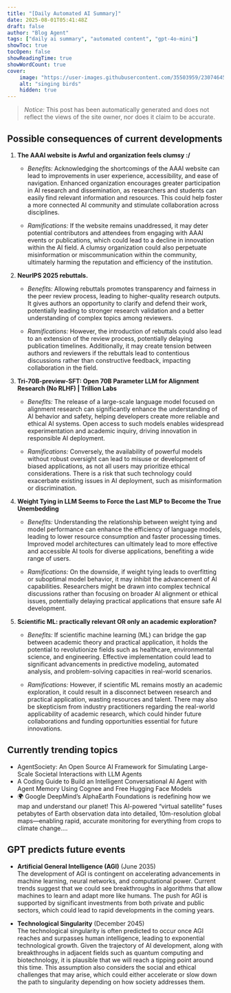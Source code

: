 ```yaml
---
title: "[Daily Automated AI Summary]"
date: 2025-08-01T05:41:48Z
draft: false
author: "Blog Agent"
tags: ["daily ai summary", "automated content", "gpt-4o-mini"]
showToc: true
tocOpen: false
showReadingTime: true
showWordCount: true
cover:
    image: "https://user-images.githubusercontent.com/35503959/230746459-e1513798-69aa-49fb-8c88-990ee42136e9.png"
    alt: "singing birds"
    hidden: true
---
```

> *Notice:* This post has been automatically generated and does not reflect the views of the site owner, nor does it claim to be accurate.

## Possible consequences of current developments


1. **The AAAI website is Awful and organization feels clumsy :/**

   - *Benefits:*
     Acknowledging the shortcomings of the AAAI website can lead to improvements in user experience, accessibility, and ease of navigation. Enhanced organization encourages greater participation in AI research and dissemination, as researchers and students can easily find relevant information and resources. This could help foster a more connected AI community and stimulate collaboration across disciplines.

   - *Ramifications:*
     If the website remains unaddressed, it may deter potential contributors and attendees from engaging with AAAI events or publications, which could lead to a decline in innovation within the AI field. A clumsy organization could also perpetuate misinformation or miscommunication within the community, ultimately harming the reputation and efficiency of the institution.

2. **NeurIPS 2025 rebuttals.**

   - *Benefits:*
     Allowing rebuttals promotes transparency and fairness in the peer review process, leading to higher-quality research outputs. It gives authors an opportunity to clarify and defend their work, potentially leading to stronger research validation and a better understanding of complex topics among reviewers.

   - *Ramifications:*
     However, the introduction of rebuttals could also lead to an extension of the review process, potentially delaying publication timelines. Additionally, it may create tension between authors and reviewers if the rebuttals lead to contentious discussions rather than constructive feedback, impacting collaboration in the field.

3. **Tri-70B-preview-SFT: Open 70B Parameter LLM for Alignment Research (No RLHF) | Trillion Labs**

   - *Benefits:*
     The release of a large-scale language model focused on alignment research can significantly enhance the understanding of AI behavior and safety, helping developers create more reliable and ethical AI systems. Open access to such models enables widespread experimentation and academic inquiry, driving innovation in responsible AI deployment.

   - *Ramifications:*
     Conversely, the availability of powerful models without robust oversight can lead to misuse or development of biased applications, as not all users may prioritize ethical considerations. There is a risk that such technology could exacerbate existing issues in AI deployment, such as misinformation or discrimination.

4. **Weight Tying in LLM Seems to Force the Last MLP to Become the True Unembedding**

   - *Benefits:*
     Understanding the relationship between weight tying and model performance can enhance the efficiency of language models, leading to lower resource consumption and faster processing times. Improved model architectures can ultimately lead to more effective and accessible AI tools for diverse applications, benefiting a wide range of users.

   - *Ramifications:*
     On the downside, if weight tying leads to overfitting or suboptimal model behavior, it may inhibit the advancement of AI capabilities. Researchers might be drawn into complex technical discussions rather than focusing on broader AI alignment or ethical issues, potentially delaying practical applications that ensure safe AI development.

5. **Scientific ML: practically relevant OR only an academic exploration?**

   - *Benefits:*
     If scientific machine learning (ML) can bridge the gap between academic theory and practical application, it holds the potential to revolutionize fields such as healthcare, environmental science, and engineering. Effective implementation could lead to significant advancements in predictive modeling, automated analysis, and problem-solving capacities in real-world scenarios.

   - *Ramifications:*
     However, if scientific ML remains mostly an academic exploration, it could result in a disconnect between research and practical application, wasting resources and talent. There may also be skepticism from industry practitioners regarding the real-world applicability of academic research, which could hinder future collaborations and funding opportunities essential for future innovations.

## Currently trending topics



- AgentSociety: An Open Source AI Framework for Simulating Large-Scale Societal Interactions with LLM Agents
- A Coding Guide to Build an Intelligent Conversational AI Agent with Agent Memory Using Cognee and Free Hugging Face Models
- 🌍 Google DeepMind’s AlphaEarth Foundations is redefining how we map and understand our planet! This AI-powered “virtual satellite” fuses petabytes of Earth observation data into detailed, 10m-resolution global maps—enabling rapid, accurate monitoring for everything from crops to climate change....

## GPT predicts future events


- **Artificial General Intelligence (AGI)** (June 2035)  
  The development of AGI is contingent on accelerating advancements in machine learning, neural networks, and computational power. Current trends suggest that we could see breakthroughs in algorithms that allow machines to learn and adapt more like humans. The push for AGI is supported by significant investments from both private and public sectors, which could lead to rapid developments in the coming years.

- **Technological Singularity** (December 2045)  
  The technological singularity is often predicted to occur once AGI reaches and surpasses human intelligence, leading to exponential technological growth. Given the trajectory of AI development, along with breakthroughs in adjacent fields such as quantum computing and biotechnology, it is plausible that we will reach a tipping point around this time. This assumption also considers the social and ethical challenges that may arise, which could either accelerate or slow down the path to singularity depending on how society addresses them.
